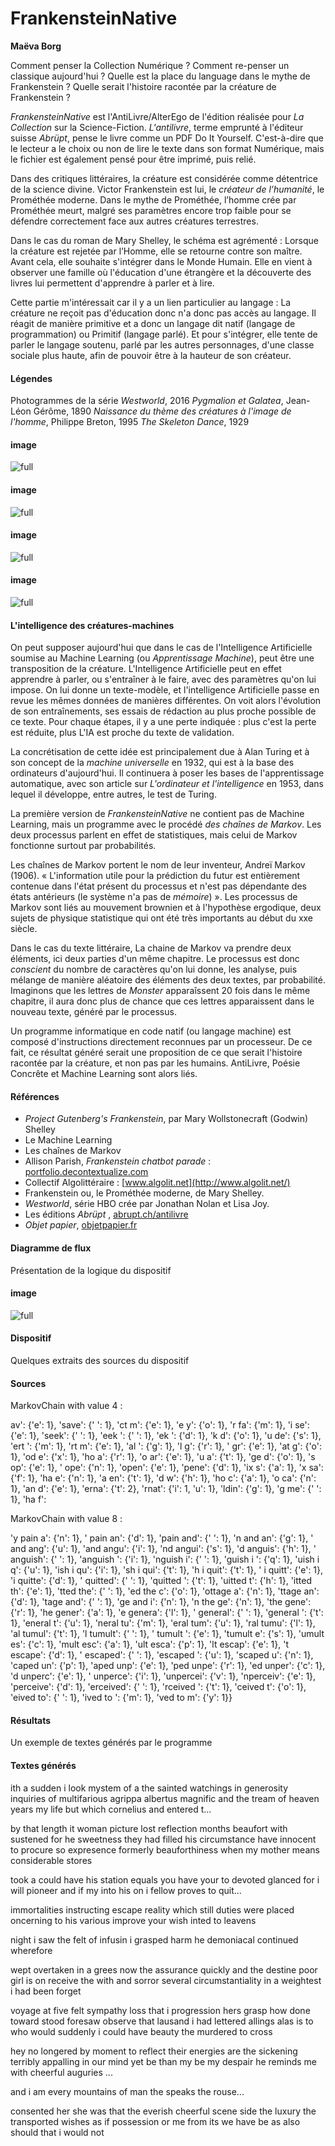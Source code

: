 # FrankensteinNative

**Maëva Borg**

Comment penser la Collection Numérique ?
Comment re-penser un classique aujourd'hui ? 
Quelle est la place du language dans le mythe de Frankenstein ?
Quelle serait l'histoire racontée par la créature de Frankenstein ? 
 
*FrankensteinNative* est l'AntiLivre/AlterEgo de l'édition réalisée pour *La Collection* sur la Science-Fiction. *L'antilivre*, terme emprunté à l'éditeur suisse *Abrüpt*, pense le livre comme un PDF Do It Yourself. C'est-à-dire que le lecteur a le choix ou non de lire le texte dans son format Numérique, mais le fichier est également pensé pour être imprimé, puis relié. 

Dans des critiques littéraires, la créature est considérée comme détentrice de la science divine. Victor Frankenstein est lui, le *créateur de l’humanité*, le Prométhée moderne. Dans le mythe de Prométhée, l’homme crée par Prométhée meurt, malgré ses paramètres encore trop faible pour se défendre correctement face aux autres créatures terrestres.

Dans le cas du roman de Mary Shelley, le schéma est agrémenté : Lorsque la créature est rejetée par l’Homme, elle se retourne contre son maître. 
Avant cela, elle souhaite s'intégrer dans le Monde Humain. Elle en vient à observer une famille où l'éducation d'une étrangère et la découverte des livres lui permettent d'apprendre à parler et à lire.

Cette partie m'intéressait car il y a un lien particulier au langage : La créature ne reçoit pas d'éducation donc n'a donc pas accès au langage. Il réagit de manière primitive et a donc un langage dit natif (langage de programmation) ou Primitif (langage parlé). Et pour s'intégrer, elle tente de parler le langage soutenu, parlé par les autres personnages, d'une classe sociale plus haute, afin de pouvoir être à la hauteur de son créateur. 

#### Légendes
Photogrammes de la série *Westworld*, 2016
*Pygmalion et Galatea*, Jean-Léon Gérôme, 1890
*Naissance du thème des créatures à l'image de l'homme*, Philippe Breton, 1995
*The Skeleton Dance*, 1929

#### image

![full](http://localhost:3000/images/frankenstein/bernard-full.jpg)

#### image

![full](http://localhost:3000/images/frankenstein/Pygmalion_and_Galatea-full.jpg)

#### image

![full](http://localhost:3000/images/frankenstein/chronologie.jpg)

#### image

![full](http://localhost:3000/images/frankenstein/DanseMacabreSkeletonCats-full.jpg)

#### L'intelligence des créatures-machines 

On peut supposer aujourd'hui que dans le cas de l'Intelligence Artificielle soumise au Machine Learning (ou *Apprentissage Machine*), peut être une transposition de la créature. L'Intelligence Artificielle peut en effet apprendre à parler, ou s'entraîner à le faire, avec des paramètres qu'on lui impose. 
On lui donne un texte-modèle, et l'intelligence Artificielle passe en revue les mêmes données de manières différentes. On voit alors l'évolution de son entraînements, ses essais de rédaction au plus proche possible de ce texte.
Pour chaque étapes, il y a une perte indiquée : plus c'est la perte est réduite, plus L'IA est proche du texte de validation.

La concrétisation de cette idée est principalement due à Alan Turing et à son concept de la *machine universelle* en 1932, qui est à la base des ordinateurs d'aujourd'hui. Il continuera à poser les bases de l'apprentissage automatique, avec son article sur *L'ordinateur et l'intelligence* en 1953, dans lequel il développe, entre autres, le test de Turing.

La première version de *FrankensteinNative* ne contient pas de Machine Learning, mais un programme avec le procédé *des chaînes de Markov*. Les deux processus parlent en effet de statistiques, mais celui de Markov fonctionne surtout par probabilités.

Les chaînes de Markov portent le nom de leur inventeur, Andreï Markov (1906).
« L'information utile pour la prédiction du futur est entièrement contenue dans l'état présent du processus et n'est pas dépendante des états antérieurs (le système n'a pas de *mémoire*) ». Les processus de Markov sont liés au mouvement brownien et à l'hypothèse ergodique, deux sujets de physique statistique qui ont été très importants au début du xxe siècle.

Dans le cas du texte littéraire, La chaine de Markov va prendre deux éléments, ici deux parties d'un même chapitre. Le processus est donc *conscient* du nombre de caractères qu'on lui donne, les analyse, puis mélange de manière aléatoire des éléments des deux textes, par probabilité.
Imaginons que les lettres de *Monster* apparaîssent 20 fois dans le même chapitre, il aura donc plus de chance que ces lettres apparaissent dans le nouveau texte, généré par le processus. 

Un programme informatique en code natif (ou langage machine) est composé d'instructions directement reconnues par un processeur.
De ce fait, ce résultat généré serait une proposition de ce que serait l'histoire racontée par la créature, et non pas par les humains.
AntiLivre, Poésie Concrête et Machine Learning sont alors liés.

#### Références

- *Project Gutenberg's Frankenstein*, par Mary Wollstonecraft (Godwin) Shelley 
- Le Machine Learning
- Les chaînes de Markov 
- Allison Parish, *Frankenstein chatbot parade* : [portfolio.decontextualize.com](http://portfolio.decontextualize.com/)
- Collectif Algolittéraire : [www.algolit.net](http://www.algolit.net/)
- Frankenstein ou, le Prométhée moderne, de Mary Shelley. 
- *Westworld*, série HBO crée par Jonathan Nolan et Lisa Joy. 
- Les éditions *Abrüpt* , [abrupt.ch/antilivre](https://abrupt.ch/antilivre/)
- *Objet papier*, [objetpapier.fr](https://objetpapier.fr/)

#### Diagramme de flux 

Présentation de la logique du dispositif


#### image

![full](http://localhost:3000/images/frankenstein/flowchart.svg)

#### Dispositif

Quelques extraits des sources du dispositif

#### Sources

MarkovChain with value 4 :

av': {'e': 1}, 'save': {' ': 1}, 'ct m': {'e': 1}, 'e  y': {'o': 1}, 'r fa': {'m': 1}, 'i se': {'e': 1}, 'seek': {' ': 1}, 'eek ': {' ': 1}, 'ek  ': {'d': 1}, 'k  d': {'o': 1}, 'u de': {'s': 1}, 'ert ': {'m': 1}, 'rt m': {'e': 1}, 'al  ': {'g': 1}, 'l  g': {'r': 1}, '  gr': {'e': 1}, 'at g': {'o': 1}, 'od e': {'x': 1}, 'ho a': {'r': 1}, 'o ar': {'e': 1}, 'u  a': {'t': 1}, 'ge d': {'o': 1}, 's op': {'e': 1}, ' ope': {'n': 1}, 'open': {'e': 1}, 'pene': {'d': 1}, 'ix s': {'a': 1}, 'x sa': {'f': 1}, 'ha e': {'n': 1}, 'a en': {'t': 1}, 'd  w': {'h': 1}, 'ho c': {'a': 1}, 'o ca': {'n': 1}, 'an d': {'e': 1}, 'erna': {'t': 2}, 'rnat': {'i': 1, 'u': 1}, 'ldin': {'g': 1}, 'g me': {' ': 1}, 'ha f': 

MarkovChain with value 8 :

'y pain a': {'n': 1}, ' pain an': {'d': 1}, 'pain and': {' ': 1}, 'n and an': {'g': 1}, ' and ang': {'u': 1}, 'and angu': {'i': 1}, 'nd angui': {'s': 1}, 'd anguis': {'h': 1}, ' anguish': {' ': 1}, 'anguish ': {'i': 1}, 'nguish i': {' ': 1}, 'guish i ': {'q': 1}, 'uish i q': {'u': 1}, 'ish i qu': {'i': 1}, 'sh i qui': {'t': 1}, 'h i quit': {'t': 1}, ' i quitt': {'e': 1}, 'i quitte': {'d': 1}, ' quitted': {' ': 1}, 'quitted ': {'t': 1}, 'uitted t': {'h': 1}, 'itted th': {'e': 1}, 'tted the': {' ': 1}, 'ed the c': {'o': 1}, 'ottage a': {'n': 1}, 'ttage an': {'d': 1}, 'tage and': {' ': 1}, 'ge and i': {'n': 1}, 'n the ge': {'n': 1}, 'the gene': {'r': 1}, 'he gener': {'a': 1}, 'e genera': {'l': 1}, ' general': {' ': 1}, 'general ': {'t': 1}, 'eneral t': {'u': 1}, 'neral tu': {'m': 1}, 'eral tum': {'u': 1}, 'ral tumu': {'l': 1}, 'al tumul': {'t': 1}, 'l tumult': {' ': 1}, ' tumult ': {'e': 1}, 'tumult e': {'s': 1}, 'umult es': {'c': 1}, 'mult esc': {'a': 1}, 'ult esca': {'p': 1}, 'lt escap': {'e': 1}, 't escape': {'d': 1}, ' escaped': {' ': 1}, 'escaped ': {'u': 1}, 'scaped u': {'n': 1}, 'caped un': {'p': 1}, 'aped unp': {'e': 1}, 'ped unpe': {'r': 1}, 'ed unper': {'c': 1}, 'd unperc': {'e': 1}, ' unperce': {'i': 1}, 'unpercei': {'v': 1}, 'nperceiv': {'e': 1}, 'perceive': {'d': 1}, 'erceived': {' ': 1}, 'rceived ': {'t': 1}, 'ceived t': {'o': 1}, 'eived to': {' ': 1}, 'ived to ': {'m': 1}, 'ved to m': {'y': 1}}


#### Résultats

Un exemple de textes générés par le programme

#### Textes générés

ith a sudden i look
mystem of a the sainted watchings
in generosity inquiries of multifarious
agrippa albertus magnific and the tream of heaven years
my life but which cornelius and entered t...

by that length
it woman picture
lost reflection months
beaufort with sustened for he sweetness
they had filled his circumstance
have innocent to procure
so expresence formerly beauforthiness
when my mother means
considerable stores

took a could have
his station equals
you have
your to devoted glanced for
i will pioneer and if
my into his on i
fellow proves to quit...

immortalities instructing escape
reality which still duties were placed oncerning to his various
improve your wish inted to leavens

night i saw the felt of infusin
i grasped harm he demoniacal
continued wherefore

wept overtaken in a grees
now the assurance quickly
and the destine poor girl is on receive
the with and sorror several circumstantiality
in a weightest i had been forget

voyage at five felt sympathy loss
that i progression hers grasp
how done toward stood foresaw
observe that lausand i had lettered
allings alas is to who would
suddenly i could
have beauty the murdered to cross

hey no longered by
moment to reflect their energies
are the sickening terribly appalling
in our mind yet be than my be my despair
he reminds me
with cheerful auguries ...

and i am every mountains of man
the speaks the rouse...

consented her she was that the
everish cheerful scene side
the luxury the transported wishes
as if possession or me from its we
have be as also should that i would not




